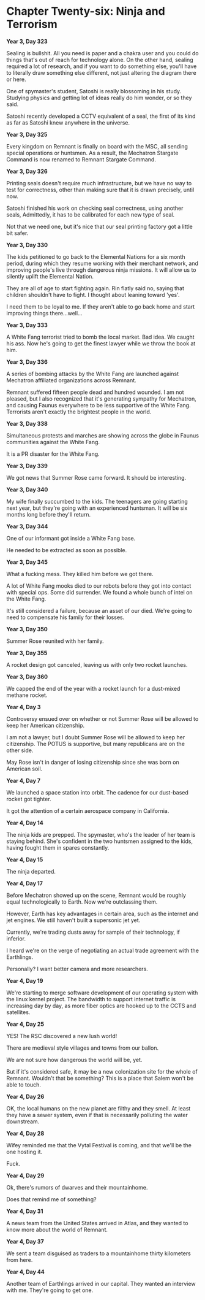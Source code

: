 # Chapter Twenty-six: Ninja and Terrorism

**Year 3, Day 323**

Sealing is bullshit. All you need is paper and a chakra user and you could do things that's out of reach for technology alone. On the other hand, sealing required a lot of research, and if you want to do something else, you'll have to literally draw something else different, not just altering the diagram there or here.

One of spymaster's student, Satoshi is really blossoming in his study. Studying physics and getting lot of ideas really do him wonder, or so they said.

Satoshi recently developed a CCTV equivalent of a seal, the first of its kind as far as Satoshi knew anywhere in the universe.

**Year 3, Day 325**

Every kingdom on Remnant is finally on board with the MSC, all sending special operations or huntsmen. As a result, the Mechatron Stargate Command is now renamed to Remnant Stargate Command.

**Year 3, Day 326**

Printing seals doesn't require much infrastructure, but we have no way to test for correctness, other than making sure that it is drawn precisely, until now.

Satoshi finished his work on checking seal correctness, using another seals, Admittedly, it has to be calibrated for each new type of seal.

Not that we need one, but it's nice that our seal printing factory got a little bit safer.

**Year 3, Day 330**

The kids petitioned to go back to the Elemental Nations for a six month period, during which they resume working with their merchant network, and improving people's live through dangerous ninja missions. It will allow us to silently uplift the Elemental Nation.

They are all of age to start fighting again. Rin flatly said no, saying that children shouldn't have to fight. I thought about leaning toward 'yes'.

I need them to be loyal to me. If they aren't able to go back home and start improving things there...well...

**Year 3, Day 333**

A White Fang terrorist tried to bomb the local market. Bad idea. We caught his ass. Now he's going to get the finest lawyer while we throw the book at him.

**Year 3, Day 336**

A series of bombing attacks by the White Fang are launched against Mechatron affiliated organizations across Remnant.

Remnant suffered fifteen people dead and hundred wounded. I am not pleased, but I also recognized that it's generating sympathy for Mechatron, and causing Faunus everywhere to be less supportive of the White Fang. Terrorists aren't exactly the brightest people in the world.

**Year 3, Day 338**

Simultaneous protests and marches are showing across the globe in Faunus communities against the White Fang.

It is a PR disaster for the White Fang.

**Year 3, Day 339**

We got news that Summer Rose came forward. It should be interesting.

**Year 3, Day 340**

My wife finally succumbed to the kids. The teenagers are going starting next year, but they're going with an experienced huntsman. It will be six months long before they'll return.

**Year 3, Day 344**

One of our informant got inside a White Fang base.

He needed to be extracted as soon as possible.

**Year 3, Day 345**

What a fucking mess. They killed him before we got there.

A lot of White Fang mooks died to our robots before they got into contact with special ops. Some did surrender. We found a whole bunch of intel on the White Fang.

It's still considered a failure, because an asset of our died. We're going to need to compensate his family for their losses.

**Year 3, Day 350**

Summer Rose reunited with her family.

**Year 3, Day 355**

A rocket design got canceled, leaving us with only two rocket launches.

**Year 3, Day 360**

We capped the end of the year with a rocket launch for a dust-mixed methane rocket.

**Year 4, Day 3**

Controversy ensued over on whether or not Summer Rose will be allowed to keep her American citizenship.

I am not a lawyer, but I doubt Summer Rose will be allowed to keep her citizenship. The POTUS is supportive, but many republicans are on the other side.

May Rose isn't in danger of losing citizenship since she was born on American soil.

**Year 4, Day 7**

We launched a space station into orbit. The cadence for our dust-based rocket got tighter.

It got the attention of a certain aerospace company in California.

**Year 4, Day 14**

The ninja kids are prepped. The spymaster, who's the leader of her team is staying behind. She's confident in the two huntsmen assigned to the kids, having fought them in spares constantly.

**Year 4, Day 15**

The ninja departed.

**Year 4, Day 17**

Before Mechatron showed up on the scene, Remnant would be roughly equal technologically to Earth. Now we're outclassing them.

However, Earth has key advantages in certain area, such as the internet and jet engines. We still haven't built a supersonic jet yet.

Currently, we're trading dusts away for sample of their technology, if inferior.

I heard we're on the verge of negotiating an actual trade agreement with the Earthlings.

Personally? I want better camera and more researchers.

**Year 4, Day 19**

We're starting to merge software development of our operating system with the linux kernel project. The bandwidth to support internet traffic is increasing day by day, as more fiber optics are hooked up to the CCTS and satellites.

**Year 4, Day 25**

YES! The RSC discovered a new lush world!

There are medieval style villages and towns from our ballon.

We are not sure how dangerous the world will be, yet.

But if it's considered safe, it may be a new colonization site for the whole of Remnant. Wouldn't that be something? This is a place that Salem won't be able to touch.

**Year 4, Day 26**

OK, the local humans on the new planet are filthy and they smell. At least they have a sewer system, even if that is necessarily polluting the water downstream.

**Year 4, Day 28**

Wifey reminded me that the Vytal Festival is coming, and that we'll be the one hosting it.

Fuck.

**Year 4, Day 29**

Ok, there's rumors of dwarves and their mountainhome.

Does that remind me of something?

**Year 4, Day 31**

A news team from the United States arrived in Atlas, and they wanted to know more about the world of Remnant.

**Year 4, Day 37**

We sent a team disguised as traders to a mountainhome thirty kilometers from here.

**Year 4, Day 44**

Another team of Earthlings arrived in our capital. They wanted an interview with me. They're going to get one.
